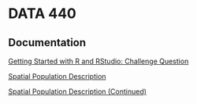 # DATA 440

## Documentation
[Getting Started with R and RStudio: Challenge Question](P1.md)

[Spatial Population Description](liberia_p1.md)

[Spatial Population Description (Continued)](Raster_Pop.md) 
